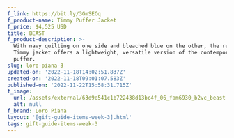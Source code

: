 ```yaml
---
f_link: https://bit.ly/3GmSECq
f_product-name: Timmy Puffer Jacket
f_price: $4,525 USD
title: BEAST
f_product-description: >-
  With navy quilting on one side and bleached blue on the other, the reversible
  Timmy jacket offers a lightweight, versatile version of the contemporary
  puffer.
slug: loro-piana-3
updated-on: '2022-11-18T14:02:51.837Z'
created-on: '2022-11-18T09:01:07.583Z'
published-on: '2022-11-22T15:58:31.715Z'
f_image:
  url: /assets/external/63d9e541c1b722438d13bc4f_06_fam6930_b2vc_beast.png
  alt: null
f_brand: Loro Piana
layout: '[gift-guide-items-week-3].html'
tags: gift-guide-items-week-3
---
```



